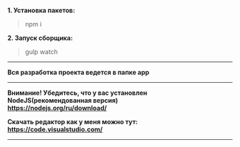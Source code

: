 **1. Установка пакетов:**
> npm i

**2. Запуск сборщика:**
> gulp watch

---
**Вся разработка проекта ведется в папке app**

---
**Внимание! Убедитесь, что у вас установлен NodeJS(рекомендованная версия)**  
**https://nodejs.org/ru/download/**

**Скачать редактор как у меня можно тут:**  
**https://code.visualstudio.com/**


---

